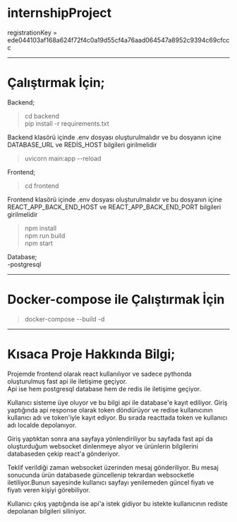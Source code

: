 # internshipProject
 
 registrationKey = ede044103af168a624f72f4c0a19d55cf4a76aad064547a8952c9394c69cfccc
 
 ---
# Çalıştırmak İçin;

Backend;

 > cd backend<br>
 > pip install -r requirements.txt

 Backend klasörü içinde .env dosyası oluşturulmalıdır ve bu dosyanın içine DATABASE_URL ve REDİS_HOST bilgileri girilmelidir
 > uvicorn main:app --reload

Frontend;
 >cd frontend<br>

 Frontend klasörü içinde .env dosyası oluşturulmalıdır ve bu dosyanın içine REACT_APP_BACK_END_HOST ve REACT_APP_BACK_END_PORT bilgileri girilmelidir
 >npm install<br>
 >npm run build<br>
 >npm start<br>

Database;<br>
 -postgresql

---

# Docker-compose ile Çalıştırmak İçin
>docker-compose --build -d

---
# Kısaca Proje Hakkında Bilgi;
Projemde frontend olarak react kullanılıyor ve sadece pythonda oluşturulmuş fast api ile iletişime geçiyor. <br>
Api ise hem postgresql database hem de redis ile iletişime geçiyor.

Kullanıcı sisteme üye oluyor ve bu bilgi api ile database'e kayıt ediliyor. Giriş yaptığında api response olarak token döndürüyor ve redise kullanıcının kullanıcı adı ve token'iyle kayıt ediyor. Bu sırada reacttada token ve kullanıcı adı localde depolanıyor.<br>

Giriş yaptıktan sonra ana sayfaya yönlendiriliyor bu sayfada fast api da oluşturduğum websocket dinlenmeye alıyor ve ürünlerin bilgilerini databaseden çekip react'a gönderiyor.<br>

Teklif verildiği zaman websocket üzerinden mesaj gönderiliyor. Bu mesaj sonucunda ürün databasede güncellenip tekrardan websocketle iletiliyor.Bunun sayesinde kullanıcı sayfayı yenilemeden güncel fiyatı ve fiyatı veren kişiyi görebiliyor.<br>

Kullanıcı çıkış yaptığında ise api'a istek gidiyor bu istekte kullanıcının rediste depolanan bilgileri siliniyor.
